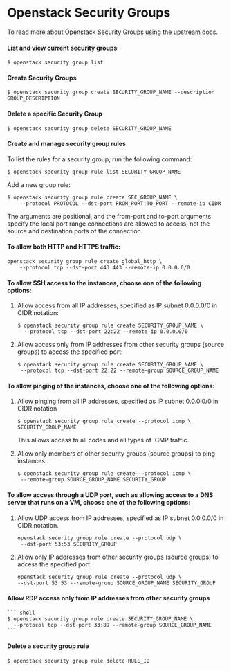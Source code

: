 # Openstack Security Groups

To read more about Openstack Security Groups using the [upstream docs](https://docs.openstack.org/nova/queens/admin/security-groups.html).

#### List and view current security groups

``` shell
$ openstack security group list
```

#### Create Security Groups

``` shell
$ openstack security group create SECURITY_GROUP_NAME --description GROUP_DESCRIPTION
```

#### Delete a specific Security Group

``` shell
$ openstack security group delete SECURITY_GROUP_NAME
```

#### Create and manage security group rules

To list the rules for a security group, run the following command:

``` shell
$ openstack security group rule list SECURITY_GROUP_NAME
```

Add a new group rule:

``` shell
$ openstack security group rule create SEC_GROUP_NAME \
    --protocol PROTOCOL --dst-port FROM_PORT:TO_PORT --remote-ip CIDR
```

The arguments are positional, and the from-port and to-port arguments specify the local port range connections are allowed to access, not the source and destination ports of the connection.

#### To allow both HTTP and HTTPS traffic:

``` shell
openstack security group rule create global_http \
    --protocol tcp --dst-port 443:443 --remote-ip 0.0.0.0/0
```

#### To allow SSH access to the instances, choose one of the following options:

1. Allow access from all IP addresses, specified as IP subnet 0.0.0.0/0 in CIDR notation:

    ``` shell
    $ openstack security group rule create SECURITY_GROUP_NAME \
      --protocol tcp --dst-port 22:22 --remote-ip 0.0.0.0/0
    ```
2. Allow access only from IP addresses from other security groups (source groups) to access the specified port:

     ``` shell
    $ openstack security group rule create SECURITY_GROUP_NAME \
      --protocol tcp --dst-port 22:22 --remote-group SOURCE_GROUP_NAME
    ```
#### To allow pinging of the instances, choose one of the following options:

1. Allow pinging from all IP addresses, specified as IP subnet 0.0.0.0/0 in CIDR notation

     ``` shell
    $ openstack security group rule create --protocol icmp \
    SECURITY_GROUP_NAME
    ```
    This allows access to all codes and all types of ICMP traffic.

2. Allow only members of other security groups (source groups) to ping instances.
     ``` shell
    $ openstack security group rule create --protocol icmp \
      --remote-group SOURCE_GROUP_NAME SECURITY_GROUP
    ```
#### To allow access through a UDP port, such as allowing access to a DNS server that runs on a VM, choose one of the following options:

1. Allow UDP access from IP addresses, specified as IP subnet 0.0.0.0/0 in CIDR notation.
     ``` shell
    openstack security group rule create --protocol udp \
      --dst-port 53:53 SECURITY_GROUP
    ```
2. Allow only IP addresses from other security groups (source groups) to access the specified port.

    ``` shell
    openstack security group rule create --protocol udp \
    --dst-port 53:53 --remote-group SOURCE_GROUP_NAME SECURITY_GROUP
    ```
####  Allow RDP access only from IP addresses from other security groups

    ``` shell
    $ openstack security group rule create SECURITY_GROUP_NAME \
      --protocol tcp --dst-port 33:89 --remote-group SOURCE_GROUP_NAME
    ```
#### Delete a security group rule

``` shell
$ openstack security group rule delete RULE_ID
```
